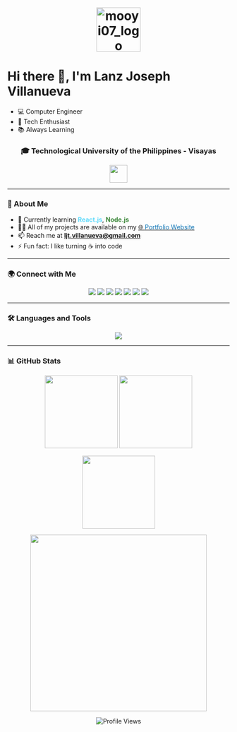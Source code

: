 <!-- Profile Header -->
<h1 align="center">
  <img src="https://mooyi.pages.dev/assets/logo.webp" width="100" alt="mooyi07_logo" />
</h1>

# Hi there 👋, I'm Lanz Joseph Villanueva  

- 💻 Computer Engineer  
- 🚀 Tech Enthusiast  
- 📚 Always Learning  

<h3 align="center">🎓 Technological University of the Philippines - Visayas</h3>

<p align="center">
  <img src="https://media.giphy.com/media/hvRJCLFzcasrR4ia7z/giphy.gif" width="40px"/>
</p>

---

### 🚀 About Me  
- 🌱 Currently learning **<span style="color:#61dafb">React.js</span>**, **<span style="color:#3c873a">Node.js</span>**  
- 👨‍💻 All of my projects are available on my [🌐 <span style="color:#0e75b6">Portfolio Website</span>](https://mooyi.pages.dev/)  
- 📫 Reach me at **<span style="color:#d44638">ljt.villanueva@gmail.com</span>**  
- ⚡ Fun fact: I like turning ☕ into code  

---

### 🌍 Connect with Me  
<p align="center">
  <a href="https://twitter.com/mooyi07"><img src="https://img.shields.io/badge/Twitter-1DA1F2?style=for-the-badge&logo=twitter&logoColor=white"/></a>
  <a href="https://linkedin.com/in/ljtv"><img src="https://img.shields.io/badge/LinkedIn-0A66C2?style=for-the-badge&logo=linkedin&logoColor=white"/></a>
  <a href="https://stackoverflow.com/users/21984090"><img src="https://img.shields.io/badge/StackOverflow-FE7A16?style=for-the-badge&logo=stackoverflow&logoColor=white"/></a>
  <a href="https://fb.com/mooyi07"><img src="https://img.shields.io/badge/Facebook-1877F2?style=for-the-badge&logo=facebook&logoColor=white"/></a>
  <a href="https://instagram.com/lanz_mooyi"><img src="https://img.shields.io/badge/Instagram-E4405F?style=for-the-badge&logo=instagram&logoColor=white"/></a>
  <a href="https://www.youtube.com/@lanzjosephvillanueva5648"><img src="https://img.shields.io/badge/YouTube-FF0000?style=for-the-badge&logo=youtube&logoColor=white"/></a>
  <a href="https://www.hackerrank.com/mooyi07"><img src="https://img.shields.io/badge/HackerRank-2EC866?style=for-the-badge&logo=hackerrank&logoColor=white"/></a>
</p>

---

### 🛠️ Languages and Tools  
<p align="center">
  <img src="https://skillicons.dev/icons?i=html,css,js,react,nodejs,cpp,java,python,php,mysql,firebase,git,bootstrap,tailwind,figma,arduino" />
</p>

---

### 📊 GitHub Stats  
<p align="center">
  <img src="https://github-readme-stats.vercel.app/api?username=mooyi07&show_icons=true&theme=radical&hide_border=true" height="165"/>
  <img src="https://github-readme-stats.vercel.app/api/top-langs/?username=mooyi07&layout=compact&theme=radical&hide_border=true" height="165"/>
</p>

<p align="center">
  <img src="https://github-readme-streak-stats.herokuapp.com/?user=mooyi07&theme=radical&hide_border=true" height="165"/>
</p>

<p align="center">
  <img src="https://media.giphy.com/media/qgQUggAC3Pfv687qPC/giphy.gif" width="400"/>
</p>

<p align="center">
  <img src="https://komarev.com/ghpvc/?username=mooyi07&label=Profile%20views&color=0e75b6&style=flat-square" alt="Profile Views" />
</p>
